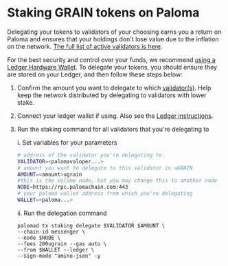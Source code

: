 # Staking GRAIN tokens on Paloma

Delegating your tokens to validators of your choosing earns you a return on Paloma and ensures that your holdings don't lose value due to the inflation on the network. 
[The full list of active validators is here](https://paloma.explorers.guru/validators).

For the best security and control over your funds, we recommend [using a Ledger Hardware Wallet](./paloma-ledger.md). To delegate your tokens, you should ensure they are stored on your Ledger, and then follow these steps below: 

1. Confirm the amount you want to delegate to which [validator(s)](https://paloma.explorers.guru/validators). Help keep the network distributed by delegating to validators with lower stake.
2. Connect your ledger wallet if using. Also see the [Ledger instructions](./paloma-ledger.md).
3. Run the staking command for all validators that you're delegating to 
    
    i. Set variables for your parameters
    ```sh
    # address of the validator you're delegating to
    VALIDATOR=<palomavaloper...>  
    # amount you want to delegate to this validator in uGRAIN
    AMOUNT=<amount>ugrain 
    #this is the Volume node, but you may change this to another node
    NODE=https://rpc.palomachain.com:443 
    # your paloma wallet address from which you're delegating
    WALLET=<paloma...> 
    ```
    ii. Run the delegation command
    ```
    palomad tx staking delegate $VALIDATOR $AMOUNT \
    --chain-id messenger \
    --node $NODE \
    --fees 200ugrain --gas auto \
    --from $WALLET --ledger \
    --sign-mode "amino-json" -y
    ```
